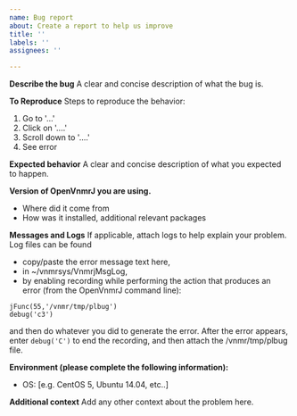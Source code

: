 ```yaml
---
name: Bug report
about: Create a report to help us improve
title: ''
labels: ''
assignees: ''

---
```


**Describe the bug**
A clear and concise description of what the bug is.

**To Reproduce**
Steps to reproduce the behavior:
1. Go to '...'
2. Click on '....'
3. Scroll down to '....'
4. See error

**Expected behavior**
A clear and concise description of what you expected to happen.

**Version of OpenVnmrJ you are using.**
- Where did it come from
- How was it installed, additional relevant packages

**Messages and Logs**
If applicable, attach logs to help explain your problem.  Log files can be found
- copy/paste the error message text here,
- in ~/vnmrsys/VnmrjMsgLog,
- by enabling recording while performing the action that produces an error (from the OpenVnmrJ command line):
```
jFunc(55,'/vnmr/tmp/plbug')
debug('c3')
```
and then do whatever you did to generate the error. After the error appears, enter
`debug('C')` to end the recording, and then attach the /vnmr/tmp/plbug file.


**Environment (please complete the following information):**
 - OS: [e.g. CentOS 5, Ubuntu 14.04, etc..]

**Additional context**
Add any other context about the problem here.
